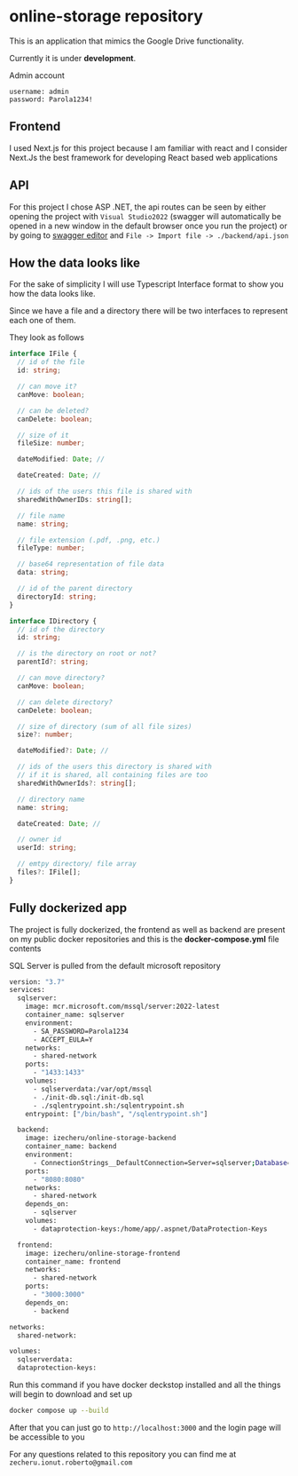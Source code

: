 # online-storage repository

This is an application that mimics the Google Drive functionality.

Currently it is under **development**.

Admin account

```
username: admin
password: Parola1234!
```

## Frontend

I used Next.js for this project because I am familiar with react and I consider Next.Js the best framework for developing React based web applications

## API

For this project I chose ASP .NET, the api routes can be seen by either opening the project with `Visual Studio2022` (swagger will automatically be opened in a new window in the default browser once you run the project) or by going to [swagger editor](https://editor.swagger.io/#/) and `File -> Import file -> ./backend/api.json`

## How the data looks like

For the sake of simplicity I will use Typescript Interface format to show you how the data looks like.

Since we have a file and a directory there will be two interfaces to represent each one of them.

They look as follows

```typescript
interface IFile {
  // id of the file
  id: string;

  // can move it?
  canMove: boolean;

  // can be deleted?
  canDelete: boolean;

  // size of it
  fileSize: number;

  dateModified: Date; //

  dateCreated: Date; //

  // ids of the users this file is shared with
  sharedWithOwnerIDs: string[];

  // file name
  name: string;

  // file extension (.pdf, .png, etc.)
  fileType: number;

  // base64 representation of file data
  data: string;

  // id of the parent directory
  directoryId: string;
}
```

```typescript
interface IDirectory {
  // id of the directory
  id: string;

  // is the directory on root or not?
  parentId?: string;

  // can move directory?
  canMove: boolean;

  // can delete directory?
  canDelete: boolean;

  // size of directory (sum of all file sizes)
  size?: number;

  dateModified?: Date; //

  // ids of the users this directory is shared with
  // if it is shared, all containing files are too
  sharedWithOwnerIds?: string[];

  // directory name
  name: string;

  dateCreated: Date; //

  // owner id
  userId: string;

  // emtpy directory/ file array
  files?: IFile[];
}
```

## Fully dockerized app

The project is fully dockerized, the frontend as well as backend are present on my public docker repositories and this is the **docker-compose.yml** file contents

SQL Server is pulled from the default microsoft repository

```bash
version: "3.7"
services:
  sqlserver:
    image: mcr.microsoft.com/mssql/server:2022-latest
    container_name: sqlserver
    environment:
      - SA_PASSWORD=Parola1234
      - ACCEPT_EULA=Y
    networks:
      - shared-network
    ports:
      - "1433:1433"
    volumes:
      - sqlserverdata:/var/opt/mssql
      - ./init-db.sql:/init-db.sql
      - ./sqlentrypoint.sh:/sqlentrypoint.sh
    entrypoint: ["/bin/bash", "/sqlentrypoint.sh"]

  backend:
    image: izecheru/online-storage-backend
    container_name: backend
    environment:
      - ConnectionStrings__DefaultConnection=Server=sqlserver;Database=FileStorage;User Id=sa;Password=Parola1234;TrustServerCertificate=True;
    ports:
      - "8080:8080"
    networks:
      - shared-network
    depends_on:
      - sqlserver
    volumes:
      - dataprotection-keys:/home/app/.aspnet/DataProtection-Keys

  frontend:
    image: izecheru/online-storage-frontend
    container_name: frontend
    networks:
      - shared-network
    ports:
      - "3000:3000"
    depends_on:
      - backend

networks:
  shared-network:

volumes:
  sqlserverdata:
  dataprotection-keys:
```

Run this command if you have docker deckstop installed and all the things will begin to download and set up

```bash
docker compose up --build
```

After that you can just go to `http://localhost:3000` and the login page will be accessible to you

For any questions related to this repository you can find me at `zecheru.ionut.roberto@gmail.com`
